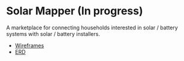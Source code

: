 # Solar Mapper (In progress)

A marketplace for connecting households interested in solar / battery systems with solar / battery installers. 

- [Wireframes](https://balsamiq.cloud/sdg1qmu/pmtdrhx)
- [ERD](https://lucid.app/lucidchart/d582aa5f-9b44-4f87-b707-ea140b5d51c1/edit?viewport_loc=-246%2C-967%2C3328%2C1676%2C0_0&invitationId=inv_32058163-2a1e-41a0-8e62-93868db5b9d8)

